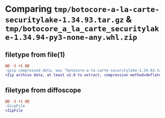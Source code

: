 # Comparing `tmp/botocore-a-la-carte-securitylake-1.34.93.tar.gz` & `tmp/botocore_a_la_carte_securitylake-1.34.94-py3-none-any.whl.zip`

## filetype from file(1)

```diff
@@ -1 +1 @@
-gzip compressed data, was "botocore-a-la-carte-securitylake-1.34.93.tar", last modified: Sat Apr 27 01:01:08 2024, max compression
+Zip archive data, at least v2.0 to extract, compression method=deflate
```

## filetype from diffoscope

```diff
@@ -1 +1 @@
-GzipFile
+ZipFile
```

